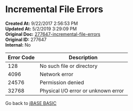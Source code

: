 # Incremental File Errors

**Created At:** 9/22/2017 2:56:53 PM  
**Updated At:** 5/2/2019 3:29:09 PM  
**Original Doc:** [277647-incremental-file-errors](https://docs.jbase.com/36868-jbase-basic/277647-increamental-file-errors)  
**Original ID:** 277647  
**Internal:** No  

| Error Code |  Description |
| --- | --- |
| 128 | No such file or directory |
| 4096 | Network error |
| 24576 | Permission denied |
| 32768 | Physical I/O error or unknown error  |

Go back to [jBASE BASIC](./../README.md)

